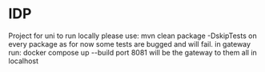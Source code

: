 # IDP
Project for uni
to run locally please use:
mvn clean package -DskipTests
on every package as for now some tests are bugged and will fail.
in gateway run:
docker compose up --build
port 8081 will be the gateway to them all in localhost
